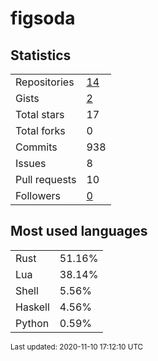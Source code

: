 # figsoda


## Statistics

<table>
    <tr>
        <td>Repositories</td>
        <td><a href="https://github.com/figsoda?tab=repositories">14</a></td>
    </tr>
    <tr>
        <td>Gists</td>
        <td><a href="https://gist.github.com/figsoda">2</a></td>
    </tr>
    <tr>
        <td>Total stars</td>
        <td>17</td>
    </tr>
    <tr>
        <td>Total forks</td>
        <td>0</td>
    </tr>
    <tr>
        <td>Commits</td>
        <td>938</td>
    </tr>
    <tr>
        <td>Issues</td>
        <td>8</td>
    </tr>
    <tr>
        <td>Pull requests</td>
        <td>10</td>
    </tr>
    <tr>
        <td>Followers</td>
        <td><a href="https://github.com/figsoda?tab=followers">0</a></td>
    </tr>
</table>


## Most used languages

<table>
<tr><td>Rust</td><td>51.16%</td></tr>
<tr><td>Lua</td><td>38.14%</td></tr>
<tr><td>Shell</td><td>5.56%</td></tr>
<tr><td>Haskell</td><td>4.56%</td></tr>
<tr><td>Python</td><td>0.59%</td></tr>
</table>


<sub>Last updated: 2020-11-10 17:12:10 UTC</sub>
